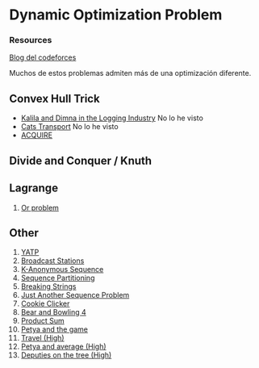 # Dynamic Optimization Problem

### Resources
[Blog del codeforces](http://codeforces.com/blog/entry/8219)

Muchos de estos problemas admiten más de una optimización diferente.

## Convex Hull Trick
+ [Kalila and Dimna in the Logging Industry](http://codeforces.com/contest/319/problem/C) No lo he visto
+ [Cats Transport](http://codeforces.com/contest/311/problem/B) No lo he visto
+ [ACQUIRE](http://www.spoj.com/problems/ACQUIRE/)

## Divide and Conquer / Knuth

## Lagrange
1. [Or problem](https://csacademy.com/contest/round-56/task/or-problem/)

## Other
1. [YATP](https://open.kattis.com/problems/yatp)
1. [Broadcast Stations](http://codeforces.com/gym/101667/problem/A)
1. [K-Anonymous Sequence](http://poj.org/problem?id=3709)
1. [Sequence Partitioning](http://poj.org/problem?id=3245)
1. [Breaking Strings](http://acm.zju.edu.cn/onlinejudge/showProblem.do?problemCode=2860)
1. [Just Another Sequence Problem](http://codeforces.com/gym/101237/problem/F)
1. [Cookie Clicker](http://codeforces.com/contest/377/problem/E)
1. [Bear and Bowling 4](http://codeforces.com/contest/660/problem/F)
1. [Product Sum](http://codeforces.com/contest/631/problem/E)
1. [Petya and the game](http://codeforces.com/gym/100377/problem/G)
1. [Travel (High)](http://codeforces.com/gym/100377/problem/L)
1. [Petya and average (High)](http://codeforces.com/gym/100377/problem/M)
1. [Deputies on the tree (High)](http://codeforces.com/gym/100377/problem/N)
